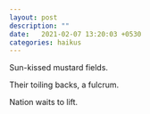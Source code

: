 ```yaml
---
layout: post
description: ""
date:   2021-02-07 13:20:03 +0530
categories: haikus
---
```

Sun-kissed mustard fields.

Their toiling backs, a fulcrum.

Nation waits to lift.
